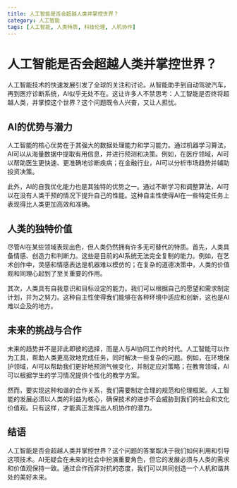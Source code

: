 ```yaml
---
title: 人工智能是否会超越人类并掌控世界？
category: 人工智能
tags: [人工智能, 人类特质, 科技伦理, 人机协作]
---
```

# 人工智能是否会超越人类并掌控世界？

人工智能技术的快速发展引发了全球的关注和讨论。从智能助手到自动驾驶汽车，再到医疗诊断系统，AI似乎无处不在。这让许多人不禁思考：人工智能是否终将超越人类，并掌控这个世界？这个问题既令人兴奋，又让人担忧。

## AI的优势与潜力

人工智能的核心优势在于其强大的数据处理能力和学习能力。通过机器学习算法，AI可以从海量数据中提取有用信息，并进行预测和决策。例如，在医疗领域，AI可以帮助医生更快速、更准确地诊断疾病；在金融行业，AI可以分析市场趋势并辅助投资决策。

此外，AI的自我优化能力也是其独特的优势之一。通过不断学习和调整算法，AI可以在没有人类干预的情况下提升自己的性能。这种自主性使得AI在一些特定任务上表现得比人类更加高效和准确。

## 人类的独特价值

尽管AI在某些领域表现出色，但人类仍然拥有许多无可替代的特质。首先，人类具备情感、创造力和判断力。这些是目前的AI系统无法完全复制的能力。例如，在艺术创作中，灵感和情感表达是机器难以模仿的；在复杂的道德决策中，人类的价值观和同理心起到了至关重要的作用。

其次，人类具有自我意识和目标设定的能力。我们可以根据自己的愿望和需求制定计划，并为之努力。这种自主性使得我们能够在各种环境中适应和创新，这也是AI难以企及的地方。

## 未来的挑战与合作

未来的趋势并不是非此即彼的选择，而是人与AI协同工作的时代。人工智能可以作为工具，帮助人类更高效地完成任务，同时解决一些复杂的问题。例如，在环境保护领域，AI可以帮助我们更好地预测气候变化，并制定应对策略；在教育领域，AI可以根据学生的学习情况提供个性化的教学方案。

然而，要实现这种和谐的合作关系，我们需要制定合理的规范和伦理框架。人工智能的发展必须以人类的利益为核心，确保技术的进步不会威胁到我们的社会和文化价值观。只有这样，才能真正发挥出人机协作的潜力。

## 结语

人工智能是否会超越人类并掌控世界？这个问题的答案取决于我们如何利用和引导这项技术。AI无疑会在未来的社会中扮演重要角色，但它的发展必须与人类的需求和价值观保持一致。通过合作而非对抗的态度，我们可以共同创造一个人机和谐共处的美好未来。
